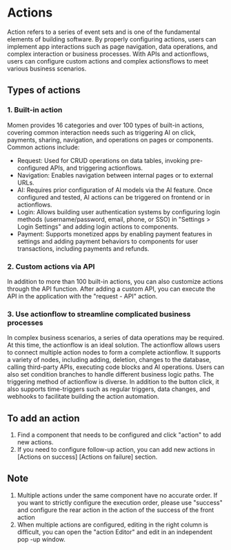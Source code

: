 # Actions
Action refers to a series of event sets and is one of the fundamental elements of building software. By properly configuring actions, users can implement app interactions such as page navigation, data operations, and complex interaction or business processes. With APIs and actionflows, users can configure custom actions and complex actionsflows to meet various business scenarios.

## Types of actions
### 1. Built-in action
Momen provides 16 categories and over 100 types of built-in actions, covering common interaction needs such as triggering AI on click, payments, sharing, navigation, and operations on pages or components. Common actions include:

- Request: Used for CRUD operations on data tables, invoking pre-configured APIs, and triggering actionflows.
- Navigation: Enables navigation between internal pages or to external URLs.
- AI: Requires prior configuration of AI models via the AI feature. Once configured and tested, AI actions can be triggered on frontend or in actionflows.
- Login: Allows building user authentication systems by configuring login methods (username/password, email, phone, or SSO) in "Settings > Login Settings" and adding login actions to components.
- Payment: Supports monetized apps by enabling payment features in settings and adding payment behaviors to components for user transactions, including payments and refunds.

### 2. Custom actions via API
In addition to more than 100 built-in actions, you can also customize actions through the API function. After adding a custom API, you can execute the API in the application with the "request - API" action.

### 3. Use actionflow to streamline complicated business processes
In complex business scenarios, a series of data operations may be required. At this time, the actionflow is an ideal solution. The actionflow allows users to connect multiple action nodes to form a complete actionflow. It supports a variety of nodes, including adding, deletion, changes to the database, calling third-party APIs, executing code blocks and AI operations. Users can also set condition branches to handle different business logic paths. The triggering method of actionflow is diverse. In addition to the button click, it also supports time-triggers such as regular triggers, data changes, and webhooks to facilitate building the action automation.

## To add an action
1. Find a component that needs to be configured and click "action" to add new actions. 
2. If you need to configure follow-up action, you can add new actions in [Actions on success] [Actions on failure] section.   

## Note  
1. Multiple actions under the same component have no accurate order. If you want to strictly configure the execution order, please use "success" and configure the rear action in the action of the success of the front action
2. When multiple actions are configured, editing in the right column is difficult, you can open the "action Editor" and edit in an independent pop -up window.